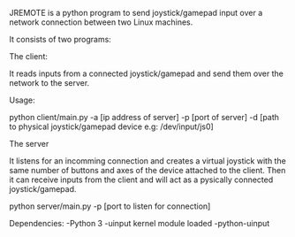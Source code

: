 JREMOTE is a python program to send joystick/gamepad input over a network connection between two Linux machines.

It consists of two programs:

The client:

It reads inputs from a connected joystick/gamepad and send them over the network to the server.

Usage:

python client/main.py -a [ip address of server] -p [port of server] -d [path to physical joystick/gamepad device e.g: /dev/input/js0]

The server

It listens for an incomming connection and creates a virtual joystick with the same number of buttons and axes of the device attached to the client. 
Then it can receive inputs from the client and will act as a pysically connected joystick/gamepad.

python server/main.py -p [port to listen for connection]

Dependencies:
-Python 3
-uinput kernel module loaded
-python-uinput
